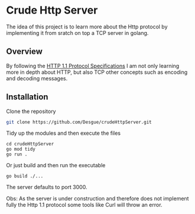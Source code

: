 # Crude Http Server
The idea of this project is to learn more about the Http protocol by implementing it from sratch on top a TCP server in golang. 

## Overview
By following the [HTTP 1.1 Protocol Specifications](https://www.rfc-editor.org/rfc/rfc2616) I am not only learning more in depth about HTTP, but also TCP other concepts such as encoding and decoding messages. 

## Installation

Clone the repository
```bash
git clone https://github.com/Desgue/crudeHttpServer.git
```
Tidy up the modules and then execute the files
```
cd crudeHttpServer
go mod tidy
go run .
```

Or just build and then run the executable 
```
go build ./...
```

The server defaults to port 3000.

Obs: As the server is under construction and therefore does not implement fully the Http 1.1 protocol some tools like Curl will throw an error.
